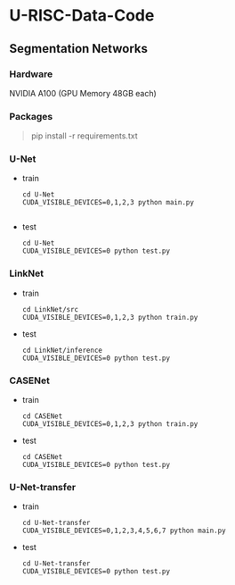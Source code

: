 # U-RISC-Data-Code

## Segmentation Networks

### Hardware
NVIDIA A100 (GPU Memory 48GB each)

### Packages
> pip install -r requirements.txt

### U-Net
* train

	```
	cd U-Net
	CUDA_VISIBLE_DEVICES=0,1,2,3 python main.py	
	

* test

	```
	cd U-Net
	CUDA_VISIBLE_DEVICES=0 python test.py
	```


### LinkNet
* train

	```
	cd LinkNet/src
	CUDA_VISIBLE_DEVICES=0,1,2,3 python train.py	
	
* test

	```
	cd LinkNet/inference
	CUDA_VISIBLE_DEVICES=0 python test.py
	```
	
### CASENet
* train

	```
	cd CASENet
	CUDA_VISIBLE_DEVICES=0,1,2,3 python train.py
	
* test

	```
	cd CASENet
	CUDA_VISIBLE_DEVICES=0 python test.py
	```

### U-Net-transfer
* train

	```
	cd U-Net-transfer
	CUDA_VISIBLE_DEVICES=0,1,2,3,4,5,6,7 python main.py	
	
* test

	```
	cd U-Net-transfer
	CUDA_VISIBLE_DEVICES=0 python test.py
	```
	